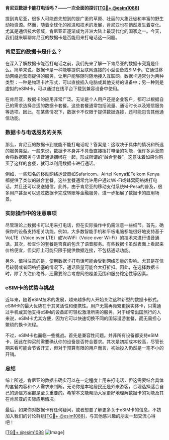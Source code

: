**肯尼亚数据卡能打电话吗？——一次全面的探讨[[TG💪+ @esim1088](https://t.me/s/esim1088)]**

提到肯尼亚，很多人可能首先想到的是广袤的草原、壮丽的大象迁徙和丰富的野生动物资源。然而，随着全球化的推进和技术的发展，肯尼亚也在悄然发生着变化。尤其是通信技术领域，肯尼亚正逐渐成为非洲大陆上最现代化的国家之一。今天，我们就来聊聊肯尼亚的数据卡是否能用来打电话这一问题。

### 肯尼亚的数据卡是什么？

在深入了解数据卡能否打电话之前，我们先来了解一下肯尼亚的数据卡究竟是什么。简单来说，数据卡是一种能够提供互联网连接的小型设备或SIM卡。它通过移动网络运营商提供的服务，让用户能够随时随地接入互联网。数据卡通常分为两种类型：一种是物理卡片形式，可以直接插入电脑或其他支持的设备中；另一种则是虚拟的eSIM卡，可以通过在线平台下载到兼容设备中使用。

在肯尼亚，数据卡的应用非常广泛。无论是个人用户还是企业客户，都可以根据自己的需求选择合适的数据卡套餐。这些套餐通常包括流量、通话时长以及短信服务等选项。因此，在某些情况下，数据卡不仅限于提供数据连接，还可能包含其他通信功能。

### 数据卡与电话服务的关系

那么，肯尼亚的数据卡到底能不能打电话呢？答案是：这取决于具体的情况和所选的服务类型。一般来说，数据卡本身并不具备直接拨打电话的功能，但许多运营商会将数据服务与语音通话捆绑在一起，形成所谓的“融合套餐”。这意味着如果你购买了这样的套餐，就可以利用数据卡进行通话。

例如，一些知名的移动网络运营商如Safaricom、Airtel Kenya和Telkom Kenya都提供了类似的融合套餐。这些套餐通常允许用户通过Wi-Fi或蜂窝网络拨打电话，并且还可以发送短信。此外，由于肯尼亚的移动支付系统M-Pesa的普及，很多用户甚至可以通过数据卡完成转账等金融服务，进一步拓展了数据卡的应用场景。

### 实际操作中的注意事项

尽管理论上数据卡可以用来打电话，但在实际操作中仍需注意一些细节。首先，确保你的设备支持相关功能。例如，大多数智能手机和平板电脑都能很好地支持基于VoLTE（Voice over LTE）或VoWiFi（Voice over Wi-Fi）的技术来进行语音通话。其次，检查你的套餐是否真的包含了语音服务。有些数据卡虽然表面上看起来价格便宜，但实际上可能只限于提供数据连接，不包括通话功能。

另外，值得注意的是，使用数据卡打电话可能会受到网络质量的影响。尤其是在信号较弱或者网络拥塞的情况下，通话质量可能会大打折扣。因此，在选择数据卡时，除了关注价格外，还需要综合考虑网络覆盖范围和服务稳定性等因素。

### eSIM卡的优势与挑战

近年来，随着eSIM技术的发展，越来越多的人开始关注这种新型的数据卡形式。eSIM卡的最大优势在于其灵活性和便携性。用户无需再频繁更换实体卡，只需通过手机或其他支持eSIM的设备即可轻松激活所需的服务。对于经常出国旅行的人来说，eSIM卡尤其方便，因为它可以快速切换不同的国际漫游套餐，而无需担心繁琐的换卡流程。

不过，eSIM卡也面临一些挑战。首先是兼容性问题。并非所有设备都支持eSIM卡，因此在购买前需要确认你的设备是否符合要求。其次是初期成本较高，尽管长期来看可能会节省开支，但对于预算有限的用户而言，初始投入仍然是一笔不小的开销。

### 总结

综上所述，肯尼亚的数据卡确实可以在一定程度上用来打电话，但这需要结合具体的套餐内容和个人需求来判断。无论你是本地居民还是外来游客，合理选择适合自己的通信方案都是至关重要的。希望本文能帮助大家更好地理解数据卡的功能及其在肯尼亚的实际应用情况。

最后，如果你对数据卡有任何疑问，或者想要了解更多关于eSIM卡的信息，不妨加入我们的讨论群组[[TG💪+ @esim1088](https://t.me/s/esim1088)]，与其他感兴趣的朋友一起交流心得吧！

[[TG💪+ @esim1088](https://t.me/s/esim1088) ![Image](https://i.postimg.cc/4NQfJmqS/Snipaste-2025-05-13-00-14-12.png)]